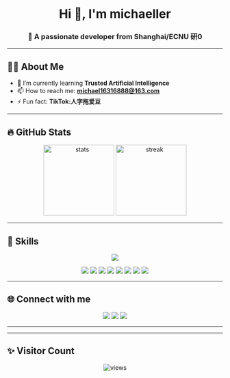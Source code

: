 <!-- 你的名字 -->
<h1 align="center">Hi 👋, I'm michaeller</h1>
<h3 align="center">🚀 A passionate developer from Shanghai/ECNU 研0</h3>

---

## 🧑‍💻 About Me
- 🌱 I’m currently learning **Trusted Artificial Intelligence**
- 📫 How to reach me: **michael16316888@163.com**
- ⚡ Fun fact: **TikTok:人字拖爱豆**

---

## 🔥 GitHub Stats
<p align="center">
  <img src="https://github-readme-stats.vercel.app/api?username=michael16316888&show_icons=true&theme=radical" alt="stats" height="165"/>
  <img src="https://github-readme-streak-stats.herokuapp.com/?user=michael16316888&theme=radical" alt="streak" height="165"/>
</p>

---

## 🚀 Skills
<p align="center">
  <!-- 技术图标，可以去 https://skillicons.dev 查找更多 -->
  <img src="https://skillicons.dev/icons?i=html,css,js,pytorch,vue,nodejs,python,java,git,github,mysql,linux" />
</p>

<p align="center">
  <!-- 深度学习 & 数据科学 -->
  <img src="https://img.shields.io/badge/TensorFlow-FF6F00?style=for-the-badge&logo=tensorflow&logoColor=white" />
  <img src="https://img.shields.io/badge/PyTorch-EE4C2C?style=for-the-badge&logo=pytorch&logoColor=white" />
  <img src="https://img.shields.io/badge/Keras-D00000?style=for-the-badge&logo=keras&logoColor=white" />
  <img src="https://img.shields.io/badge/Scikit--learn-F7931E?style=for-the-badge&logo=scikitlearn&logoColor=white" />
  <img src="https://img.shields.io/badge/Numpy-013243?style=for-the-badge&logo=numpy&logoColor=white" />
  <img src="https://img.shields.io/badge/Pandas-150458?style=for-the-badge&logo=pandas&logoColor=white" />
  <img src="https://img.shields.io/badge/HuggingFace-F8D61C?style=for-the-badge&logo=huggingface&logoColor=black" />
  <img src="https://img.shields.io/badge/CUDA-76B900?style=for-the-badge&logo=nvidia&logoColor=white" />
</p>

---

## 🌐 Connect with me
<p align="center">
  <a href="https://twitter.com/michael16316888" target="blank"><img src="https://img.shields.io/badge/Twitter-1DA1F2?style=for-the-badge&logo=twitter&logoColor=white"/></a>
  <a href="https://linkedin.com/in/michael16316888" target="blank"><img src="https://img.shields.io/badge/LinkedIn-0077B5?style=for-the-badge&logo=linkedin&logoColor=white"/></a>
  <a href="mailto:michael16316888@163.com"><img src="https://img.shields.io/badge/Email-D14836?style=for-the-badge&logo=gmail&logoColor=white"/></a>
</p>

---

---

## ✨ Visitor Count
<p align="center">
  <img src="https://komarev.com/ghpvc/?username=michael16316888&label=Profile%20views&color=0e75b6&style=flat" alt="views" />
</p>
